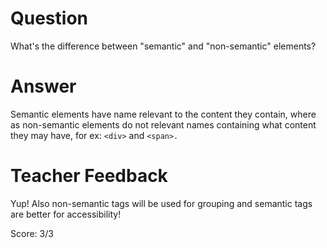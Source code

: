 # Question

What's the difference between "semantic" and "non-semantic" elements?

# Answer

Semantic elements have name relevant to the content they contain, where as non-semantic elements do not relevant names containing what content they may have, for ex: `<div>` and
`<span>.`

# Teacher Feedback

Yup! Also non-semantic tags will be used for grouping and semantic tags are better for accessibility!

Score: 3/3
